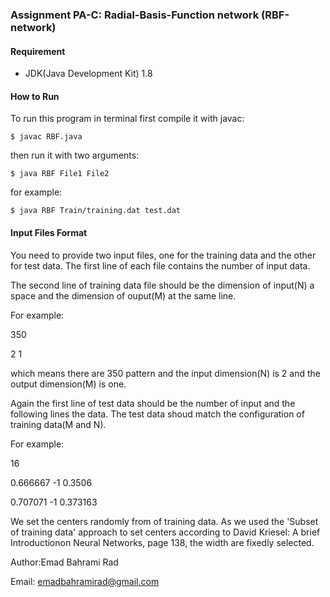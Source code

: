 ### Assignment PA-C: Radial-Basis-Function network (RBF-network)
#### Requirement
* JDK(Java Development Kit) 1.8

#### How to Run
To run this program in terminal first compile it with javac:
```
$ javac RBF.java
```

then run it with two arguments:
```
$ java RBF File1 File2 
```

for example:
```
$ java RBF Train/training.dat test.dat
```

#### Input Files Format
You need to provide two input files, one for the training data and the other for test data.
The first line of each file contains the number of input data.

The second line of training data file should be the dimension of input(N) a space and the dimension of ouput(M) at the same line.

For example:

350

2	1

which means there are 350 pattern and the input dimension(N) is 2 and the output dimension(M) is one.

Again the first line of test data should be the number of input and the following lines the data. 
The test data shoud match
the configuration of training data(M and N).

For example:

16

0.666667 -1  0.3506 

0.707071 -1  0.373163 


We set the centers randomly from of training data. 
As we used the 'Subset of training data' approach to set centers according to David Kriesel: A brief Introductionon Neural Networks, page 138, the width are fixedly selected. 


Author:Emad Bahrami Rad

Email: emadbahramirad@gmail.com
